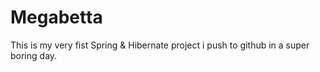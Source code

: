 # Megabetta
This is my very fist Spring & Hibernate project i push to github in a super boring day.
